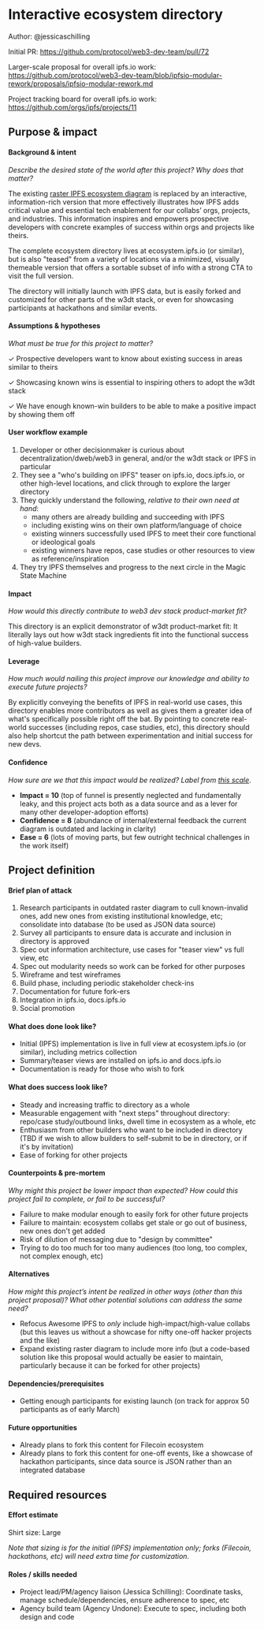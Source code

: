 # Interactive ecosystem directory

Author: @jessicaschilling

Initial PR: https://github.com/protocol/web3-dev-team/pull/72 

Larger-scale proposal for overall ipfs.io work: https://github.com/protocol/web3-dev-team/blob/ipfsio-modular-rework/proposals/ipfsio-modular-rework.md

Project tracking board for overall ipfs.io work: https://github.com/orgs/ipfs/projects/11

## Purpose &amp; impact 
#### Background &amp; intent
_Describe the desired state of the world after this project? Why does that matter?_

The existing [raster IPFS ecosystem diagram](https://ipfs.io/images/ipfs-applications-diagram.png) is replaced by an interactive, information-rich version that more effectively illustrates how IPFS adds critical value and essential tech enablement for our collabs’ orgs, projects, and industries. This information inspires and empowers prospective developers with concrete examples of success within orgs and projects like theirs.

The complete ecosystem directory lives at ecosystem.ipfs.io (or similar), but is also "teased" from a variety of locations via a minimized, visually themeable version that offers a sortable subset of info with a strong CTA to visit the full version.

The directory will initially launch with IPFS data, but is easily forked and customized for other parts of the w3dt stack, or even for showcasing participants at hackathons and similar events.

#### Assumptions &amp; hypotheses
_What must be true for this project to matter?_

✓ Prospective developers want to know about existing success in areas similar to theirs

✓ Showcasing known wins is essential to inspiring others to adopt the w3dt stack

✓ We have enough known-win builders to be able to make a positive impact by showing them off

#### User workflow example

1. Developer or other decisionmaker is curious about decentralization/dweb/web3 in general, and/or the w3dt stack or IPFS in particular
2. They see a "who's building on IPFS" teaser on ipfs.io, docs.ipfs.io, or other high-level locations, and click through to explore the larger directory
3. They quickly understand the following, *relative to their own need at hand*:
    - many others are already building and succeeding with IPFS
    - including existing wins on their own platform/language of choice
    - existing winners successfully used IPFS to meet their core functional or ideological goals
    - existing winners have repos, case studies or other resources to view as reference/inspiration
4. They try IPFS themselves and progress to the next circle in the Magic State Machine

#### Impact
_How would this directly contribute to web3 dev stack product-market fit?_

This directory is an explicit demonstrator of w3dt product-market fit: It literally lays out how w3dt stack ingredients fit into the functional success of high-value builders.

#### Leverage
_How much would nailing this project improve our knowledge and ability to execute future projects?_

By explicitly conveying the benefits of IPFS in real-world use cases, this directory enables more contributors as well as gives them a greater idea of what's specifically possible right off the bat. By pointing to concrete real-world successes (including repos, case studies, etc), this directory should also help shortcut the path between experimentation and initial success for new devs.

#### Confidence
_How sure are we that this impact would be realized? Label from [this scale](https://medium.com/@nimay/inside-product-introduction-to-feature-priority-using-ice-impact-confidence-ease-and-gist-5180434e5b15)_.

- **Impact = 10** (top of funnel is presently neglected and fundamentally leaky, and this project acts both as a data source and as a lever for many other developer-adoption efforts)
- **Confidence = 8** (abundance of internal/external feedback the current diagram is outdated and lacking in clarity)
- **Ease = 6** (lots of moving parts, but few outright technical challenges in the work itself)


## Project definition
#### Brief plan of attack

1. Research participants in outdated raster diagram to cull known-invalid ones, add new ones from existing institutional knowledge, etc; consolidate into database (to be used as JSON data source)
2. Survey all participants to ensure data is accurate and inclusion in directory is approved
3. Spec out information architecture, use cases for "teaser view" vs full view, etc
4. Spec out modularity needs so work can be forked for other purposes
5. Wireframe and test wireframes
6. Build phase, including periodic stakeholder check-ins
7. Documentation for future fork-ers
8. Integration in ipfs.io, docs.ipfs.io
9. Social promotion

#### What does done look like?
- Initial (IPFS) implementation is live in full view at ecosystem.ipfs.io (or similar), including metrics collection
- Summary/teaser views are installed on ipfs.io and docs.ipfs.io
- Documentation is ready for those who wish to fork

####  What does success look like?
- Steady and increasing traffic to directory as a whole
- Measurable engagement with "next steps" throughout directory: repo/case study/outbound links, dwell time in ecosystem as a whole, etc
- Enthusiasm from other builders who want to be included in directory (TBD if we wish to allow builders to self-submit to be in directory, or if it's by invitation)
- Ease of forking for other projects

#### Counterpoints &amp; pre-mortem
_Why might this project be lower impact than expected? How could this project fail to complete, or fail to be successful?_

- Failure to make modular enough to easily fork for other future projects
- Failure to maintain: ecosystem collabs get stale or go out of business, new ones don't get added
- Risk of dilution of messaging due to "design by committee"
- Trying to do too much for too many audiences (too long, too complex, not complex enough, etc)

#### Alternatives
_How might this project’s intent be realized in other ways (other than this project proposal)? What other potential solutions can address the same need?_

- Refocus Awesome IPFS to _only_ include high-impact/high-value collabs (but this leaves us without a showcase for nifty one-off hacker projects and the like)
- Expand existing raster diagram to include more info (but a code-based solution like this proposal would actually be easier to maintain, particularly because it can be forked for other projects)

#### Dependencies/prerequisites
- Getting enough participants for existing launch (on track for approx 50 participants as of early March)

#### Future opportunities
- Already plans to fork this content for Filecoin ecosystem
- Already plans to fork this content for one-off events, like a showcase of hackathon participants, since data source is JSON rather than an integrated database

## Required resources

#### Effort estimate
Shirt size: Large

_Note that sizing is for the initial (IPFS) implementation only; forks (Filecoin, hackathons, etc) will need extra time for customization._

#### Roles / skills needed
- Project lead/PM/agency liaison (Jessica Schilling): Coordinate tasks, manage schedule/dependencies, ensure adherence to spec, etc
- Agency build team (Agency Undone): Execute to spec, including both design and code

